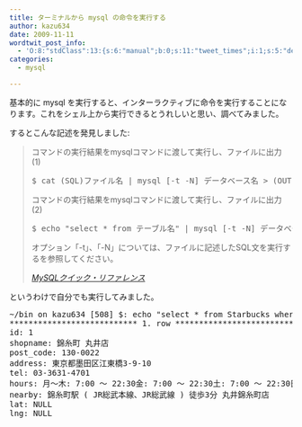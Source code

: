 ```yaml
---
title: ターミナルから mysql の命令を実行する
author: kazu634
date: 2009-11-11
wordtwit_post_info:
  - 'O:8:"stdClass":13:{s:6:"manual";b:0;s:11:"tweet_times";i:1;s:5:"delay";i:0;s:7:"enabled";i:1;s:10:"separation";s:2:"60";s:7:"version";s:3:"3.7";s:14:"tweet_template";b:0;s:6:"status";i:2;s:6:"result";a:0:{}s:13:"tweet_counter";i:2;s:13:"tweet_log_ids";a:1:{i:0;i:4919;}s:9:"hash_tags";a:0:{}s:8:"accounts";a:1:{i:0;s:7:"kazu634";}}'
categories:
  - mysql

---
```

<div class="section">
<p>
    基本的に mysql を実行すると、インターラクティブに命令を実行することになります。これをシェル上から実行できるとうれしいと思い、調べてみました。
</p>
  
<p>
    するとこんな記述を発見しました:
</p>
  
<blockquote title="MySQLクイック・リファレンス" cite="http://www.bitscope.co.jp/tep/MySQL/quickMySQL.html#doc1_id207">
<p>
      コマンドの実行結果をmysqlコマンドに渡して実行し、ファイルに出力 (1)
</p>
    
<pre class="syntax-highlight">
$ cat <span class="synStatement">(</span>SQL<span class="synStatement">)</span>ファイル名 <span class="synStatement">|</span> mysql <span class="synStatement">[-t</span> <span class="synStatement">-N]</span> データベース名 <span class="synStatement">&#62;</span> <span class="synStatement">(</span>OUT<span class="synStatement">)</span>ファイル名
</pre>
    
<p>
      コマンドの実行結果をmysqlコマンドに渡して実行し、ファイルに出力 (2)
</p>
    
<pre class="syntax-highlight">
$ <span class="synStatement">echo</span><span class="synConstant"> </span><span class="synStatement">&#34;</span><span class="synConstant">select * from </span><span class="synSpecial">テーブル名</span><span class="synStatement">&#34;</span><span class="synConstant"> </span><span class="synStatement">|</span> mysql <span class="synStatement">[-t</span> <span class="synStatement">-N]</span> データベース名 <span class="synStatement">&#62;</span> <span class="synStatement">(</span>OUT<span class="synStatement">)</span>ファイル名
</pre>
    
<p>
      オプション「-t」、「-N」については、ファイルに記述したSQL文を実行するを参照してください。
</p>
    
<p>
<cite><a href="http://www.bitscope.co.jp/tep/MySQL/quickMySQL.html#doc1_id207" onclick="__gaTracker('send', 'event', 'outbound-article', 'http://www.bitscope.co.jp/tep/MySQL/quickMySQL.html#doc1_id207', 'MySQLクイック・リファレンス');" target="_blank">MySQLクイック・リファレンス</a></cite>
</p>
</blockquote>
  
<p>
    というわけで自分でも実行してみました。
</p>
  
<pre class="syntax-highlight">
~/bin on kazu634 <span class="synStatement">[</span><span class="synConstant">508</span><span class="synStatement">]</span> $: <span class="synStatement">echo</span><span class="synConstant"> </span><span class="synStatement">&#34;</span><span class="synConstant">select * from Starbucks where id=1\G</span><span class="synStatement">&#34;</span><span class="synConstant"> </span><span class="synStatement">|</span> mysql5 <span class="synSpecial">-uuser</span> <span class="synSpecial">-ppassword</span> <span class="synSpecial">-h</span> hostname databasename
*************************** <span class="synConstant">1</span>. row ***************************
id: <span class="synConstant">1</span>
shopname: 錦糸町 丸井店
post_code: <span class="synConstant">130-0022</span>
address: 東京都墨田区江東橋<span class="synConstant">3-9-10</span>
tel: <span class="synConstant">03-3631-4701</span>
hours: 月～木: <span class="synConstant">7</span>:<span class="synConstant">00</span> ～ <span class="synConstant">22</span>:<span class="synConstant">30</span>金: <span class="synConstant">7</span>:<span class="synConstant">00</span> ～ <span class="synConstant">22</span>:<span class="synConstant">30</span>土: <span class="synConstant">7</span>:<span class="synConstant">00</span> ～ <span class="synConstant">22</span>:<span class="synConstant">30</span>日: <span class="synConstant">7</span>:<span class="synConstant">00</span> ～ <span class="synConstant">22</span>:<span class="synConstant">30</span>祝日: <span class="synConstant">7</span>:<span class="synConstant">00</span> ～ <span class="synConstant">22</span>:<span class="synConstant">30#</span>#休日：不定休
nearby: 錦糸町駅 <span class="synStatement">(</span> JR総武本線、JR総武線 <span class="synStatement">)</span> 徒歩<span class="synConstant">3</span>分 丸井錦糸町店
lat: NULL
lng: NULL
</pre>
</div>
